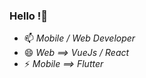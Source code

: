 ### Hello !👋

<!-- ![Github commit](https://github-readme-stats.vercel.app/api?username=Andtit4) -->


<!-- ![counter](https://[YourEndpoint].m.pipedream.net) -->


                                        
- 📫 *Mobile / Web Developer*  
- 😄 *Web ==> VueJs / React*    
- ⚡ *Mobile ==> Flutter*  

<!-- - 🔭 I’m currently working on ...
- 🌱 I’m currently learning ...
- 👯 I’m looking to collaborate on ...
- 🤔 I’m looking for help with ...
- 💬 Ask me about ... -->




